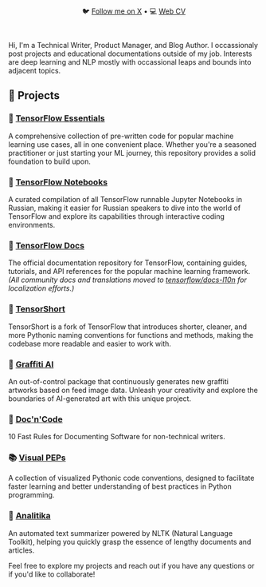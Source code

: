 <div align="center"> 
 <p align="center">
   🐦 <a href="https://twitter.com/anstepin">Follow me on X</a> • 💻 <a href="https://0101011.github.io/">Web CV</a>
 </p>
</div>

<br/>

Hi, I'm a Technical Writer, Product Manager, and Blog Author. I occassionaly post projects and educational documentations outside of my job.
Interests are deep learning and NLP mostly with occassional leaps and bounds into adjacent topics.

## 💼 Projects

### 🤖 [**TensorFlow Essentials**](https://github.com/0101011/tensorflow-essentials)

A comprehensive collection of pre-written code for popular machine learning use cases, all in one convenient place. Whether you're a seasoned practitioner or just starting your ML journey, this repository provides a solid foundation to build upon.

### 📓 [**TensorFlow Notebooks**](https://github.com/0101011/tensorflow-docs)

A curated compilation of all TensorFlow runnable Jupyter Notebooks in Russian, making it easier for Russian speakers to dive into the world of TensorFlow and explore its capabilities through interactive coding environments.

### 📓 [**TensorFlow Docs**](https://github.com/tensorflow/docs)

The official documentation repository for TensorFlow, containing guides, tutorials, and API references for the popular machine learning framework. *(All community docs and translations moved to [tensorflow/docs-l10n](https://github.com/tensorflow/docs-l10n) for localization efforts.)*

### 🔄 [**TensorShort**](https://github.com/TensorShort)

TensorShort is a fork of TensorFlow that introduces shorter, cleaner, and more Pythonic naming conventions for functions and methods, making the codebase more readable and easier to work with.

### 🎨 [**Graffiti AI**](https://github.com/graffiti-ai)

An out-of-control package that continuously generates new graffiti artworks based on feed image data. Unleash your creativity and explore the boundaries of AI-generated art with this unique project.

### 📓 [**Doc'n'Code**](https://github.com/0101011/doc-n-code)

10 Fast Rules for Documenting Software for non-technical writers.

### 📚 [**Visual PEPs**](https://github.com/0101011/Visual-PEPs)

A collection of visualized Pythonic code conventions, designed to facilitate faster learning and better understanding of best practices in Python programming.

### 📝 [**Analitika**](https://github.com/0101011/analitika)

An automated text summarizer powered by NLTK (Natural Language Toolkit), helping you quickly grasp the essence of lengthy documents and articles.

Feel free to explore my projects and reach out if you have any questions or if you'd like to collaborate!
